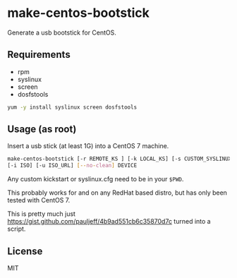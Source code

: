 # make-centos-bootstick

Generate a usb bootstick for CentOS.

## Requirements

 * rpm
 * syslinux
 * screen
 * dosfstools

```sh
yum -y install syslinux screen dosfstools
```

## Usage (as root)

Insert a usb stick (at least 1G) into a CentOS 7 machine.

```sh
make-centos-bootstick [-r REMOTE_KS ] [-k LOCAL_KS] [-s CUSTOM_SYSLINUX] \
[-i ISO] [-u ISO_URL] [--no-clean] DEVICE
```

Any custom kickstart or syslinux.cfg need to be in your `$PWD`.

This probably works for and on any RedHat based distro,
but has only been tested with CentOS 7.

This is pretty much just https://gist.github.com/pauljeff/4b9ad551cb6c35870d7c
turned into a script.

## License
MIT
